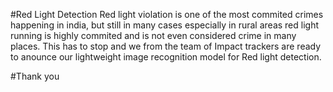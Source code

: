 #Red Light Detection 
Red light violation is one of the most commited crimes happening in india, but still in many cases especially in rural areas red light running is 
highly commited and is not even considered crime in many places. This has to stop and we from the team of Impact trackers are ready to anounce our lightweight image recognition model for Red light detection.

#Thank you
